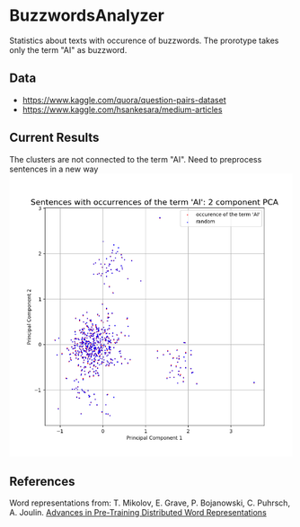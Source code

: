 # BuzzwordsAnalyzer
Statistics about texts with occurence of buzzwords. The prorotype takes only the term "AI" as buzzword.
## Data
- https://www.kaggle.com/quora/question-pairs-dataset
- https://www.kaggle.com/hsankesara/medium-articles
## Current Results
The clusters are not connected to the term "AI". Need to preprocess sentences in a new way
![alttext](results/sentences_with_the_term_AI_2d.png) 
## References 
Word representations from: T. Mikolov, E. Grave, P. Bojanowski, C. Puhrsch, A. Joulin. [Advances in Pre-Training Distributed Word Representations](https://arxiv.org/abs/1712.09405)